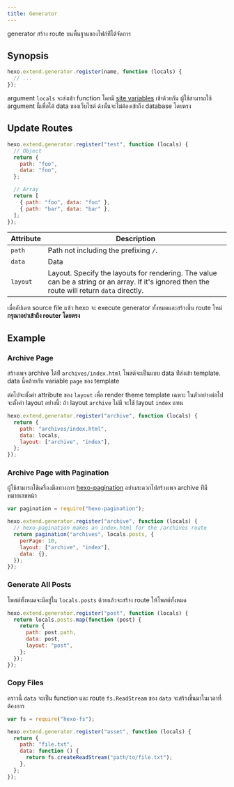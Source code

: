 ```yaml
---
title: Generator
---
```


generator สร้าง route บนพื้นฐานของไฟล์ท่ีได้จัดการ

## Synopsis

```js
hexo.extend.generator.register(name, function (locals) {
  // ...
});
```

argument `locals` จะส่งเข้า function โดยมี [site variables](../docs/variables.html#Site-Variables) เข้าด้วยกัน ผู้ใช้สามารถใช้ argument นี้เพื่อได้ data ของเว็บไซต์ ด้งนั้นจะไม่ต้องเข้าถึง database โดยตรง

## Update Routes

```js
hexo.extend.generator.register("test", function (locals) {
  // Object
  return {
    path: "foo",
    data: "foo",
  };

  // Array
  return [
    { path: "foo", data: "foo" },
    { path: "bar", data: "bar" },
  ];
});
```

| Attribute | Description                                                                                                                                   |
| --------- | --------------------------------------------------------------------------------------------------------------------------------------------- |
| `path`    | Path not including the prefixing `/`.                                                                                                         |
| `data`    | Data                                                                                                                                          |
| `layout`  | Layout. Specify the layouts for rendering. The value can be a string or an array. If it's ignored then the route will return `data` directly. |

เมื่ออัปเดท source file แฃ้ว hexo จะ execute generator ทั้งหมดและสร้างขึ้น route ใหม่ **กรุณาอย่าเข้าถึง router โดยตรง**

## Example

### Archive Page

สร้างเพจ archive ได้ท่ี `archives/index.html` โพสต์จะเป็นแบบ data ท่ีส่งเข้า template. data นี้คล้ายกับ variable `page` ของ template

ต่อไปจะตั้งค่า attribute ของ `layout` เพื่อ render theme template เฉพาะ ในตัวอย่างต่อไปจะตั้งค่า layout อย่างนี้: ถ้า layout `archive` ไม่มี จะใช้ layout `index` แทน

```js
hexo.extend.generator.register("archive", function (locals) {
  return {
    path: "archives/index.html",
    data: locals,
    layout: ["archive", "index"],
  };
});
```

### Archive Page with Pagination

ผู้ใช้สามารถใช้เครื่องมือทางการ [hexo-pagination] อย่างสะดวกไปสร้างเพจ archive ท่ีมีหมายเลขหน้า

```js
var pagination = require("hexo-pagination");

hexo.extend.generator.register("archive", function (locals) {
  // hexo-pagination makes an index.html for the /archives route
  return pagination("archives", locals.posts, {
    perPage: 10,
    layout: ["archive", "index"],
    data: {},
  });
});
```

### Generate All Posts

โพสต์ทั้งหมดจะมีอยู่ใน `locals.posts` ด้วยแล้วจะสร้าง route ให้โพสต์ทั้งหมด

```js
hexo.extend.generator.register("post", function (locals) {
  return locals.posts.map(function (post) {
    return {
      path: post.path,
      data: post,
      layout: "post",
    };
  });
});
```

### Copy Files

คราวนี้ `data` จะเป็น function และ route `fs.ReadStream` ของ `data` จะสร้างขึ้นมาในเวลาที่ต้องการ

```js
var fs = require("hexo-fs");

hexo.extend.generator.register("asset", function (locals) {
  return {
    path: "file.txt",
    data: function () {
      return fs.createReadStream("path/to/file.txt");
    },
  };
});
```

[hexo-pagination]: https://github.com/hexojs/hexo-pagination
